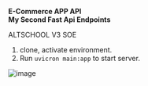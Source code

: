 **E-Commerce APP API**  
**My Second Fast Api Endpoints** 

ALTSCHOOL V3 SOE    

1. clone, activate environment.     
2. Run `uvicron main:app` to start server.

![image](https://github.com/luckychenko/ecommerce_fastapi/assets/23339175/2ba44011-9457-4d3b-8c40-c55a8fd5de5f)


